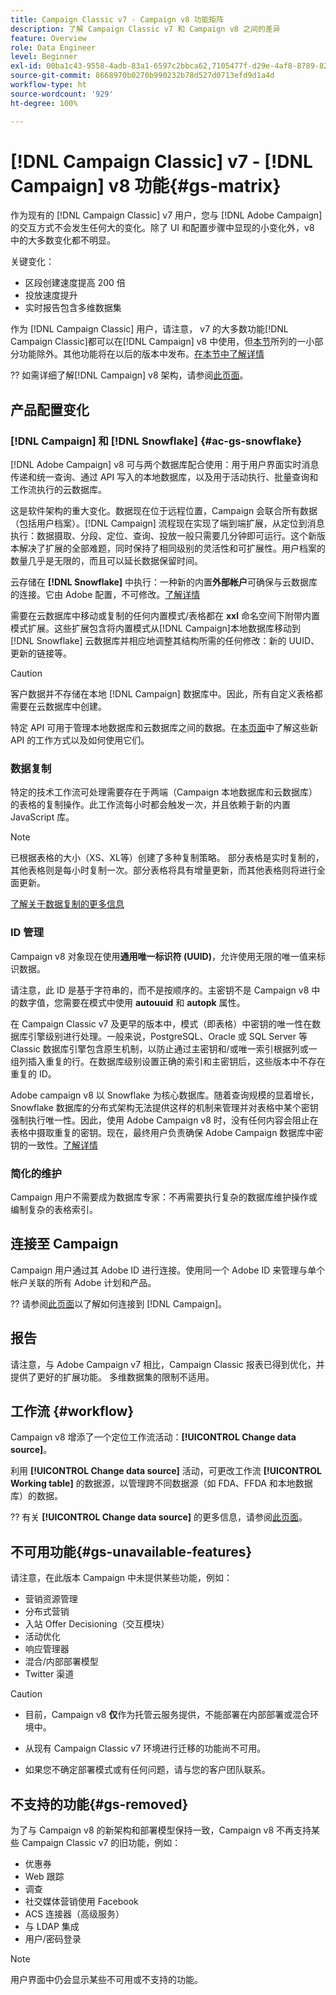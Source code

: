 ```yaml
---
title: Campaign Classic v7 - Campaign v8 功能矩阵
description: 了解 Campaign Classic v7 和 Campaign v8 之间的差异
feature: Overview
role: Data Engineer
level: Beginner
exl-id: 00ba1c43-9558-4adb-83a1-6597c2bbca62,7105477f-d29e-4af8-8789-82b4459761b0
source-git-commit: 8668970b0270b990232b78d527d0713efd9d1a4d
workflow-type: ht
source-wordcount: '929'
ht-degree: 100%

---
```


# [!DNL Campaign Classic] v7 - [!DNL Campaign] v8 功能{#gs-matrix}

作为现有的 [!DNL Campaign Classic] v7 用户，您与 [!DNL Adobe Campaign] 的交互方式不会发生任何大的变化。除了 UI 和配置步骤中显现的小变化外，v8 中的大多数变化都不明显。

关键变化：

* 区段创建速度提高 200 倍
* 投放速度提升
* 实时报告包含多维数据集

作为 [!DNL Campaign Classic] 用户，请注意， v7 的大多数功能[!DNL Campaign Classic]都可以在[!DNL Campaign] v8 中使用，但[本节](#gs-removed)所列的一小部分功能除外。其他功能将在以后的版本中发布。[在本节中了解详情](#gs-unavailable-features)

?? 如需详细了解[!DNL Campaign] v8 架构，请参阅[此页面](../dev/architecture.md)。

## 产品配置变化

### [!DNL Campaign] 和 [!DNL Snowflake] {#ac-gs-snowflake}

[!DNL Adobe Campaign] v8 可与两个数据库配合使用：用于用户界面实时消息传递和统一查询、通过 API 写入的本地数据库，以及用于活动执行、批量查询和工作流执行的云数据库。

这是软件架构的重大变化。数据现在位于远程位置，Campaign 会联合所有数据（包括用户档案）。[!DNL Campaign] 流程现在实现了端到端扩展，从定位到消息执行：数据摄取、分段、定位、查询、投放一般只需要几分钟即可运行。这个新版本解决了扩展的全部难题，同时保持了相同级别的灵活性和可扩展性。用户档案的数量几乎是无限的，而且可以延长数据保留时间。

云存储在 **[!DNL Snowflake]** 中执行：一种新的内置&#x200B;**外部帐户**&#x200B;可确保与云数据库的连接。它由 Adobe 配置，不可修改。[了解详情](../config/external-accounts.md)

需要在云数据库中移动或复制的任何内置模式/表格都在 **xxl** 命名空间下附带内置模式扩展。这些扩展包含将内置模式从[!DNL Campaign]本地数据库移动到 [!DNL Snowflake] 云数据库并相应地调整其结构所需的任何修改：新的 UUID、更新的链接等。

>[!CAUTION]
>
> 客户数据并不存储在本地 [!DNL Campaign] 数据库中。因此，所有自定义表格都需要在云数据库中创建。

特定 API 可用于管理本地数据库和云数据库之间的数据。在[本页面](../dev/new-apis.md)中了解这些新 API 的工作方式以及如何使用它们。

### 数据复制

特定的技术工作流可处理需要存在于两端（Campaign 本地数据库和云数据库）的表格的复制操作。此工作流每小时都会触发一次，并且依赖于新的内置 JavaScript 库。

>[!NOTE]
>
> 已根据表格的大小（XS、XL等）创建了多种复制策略。
> 部分表格是实时复制的，其他表格则是每小时复制一次。部分表格将具有增量更新，而其他表格则将进行全面更新。

[了解关于数据复制的更多信息](../config/replication.md)

### ID 管理

Campaign v8 对象现在使用&#x200B;**通用唯一标识符 (UUID)**，允许使用无限的唯一值来标识数据。

请注意，此 ID 是基于字符串的，而不是按顺序的。主密钥不是 Campaign v8 中的数字值，您需要在模式中使用 **autouuid** 和 **autopk** 属性。

在 Campaign Classic v7 及更早的版本中，模式（即表格）中密钥的唯一性在数据库引擎级别进行处理。一般来说，PostgreSQL、Oracle 或 SQL Server 等 Classic 数据库引擎包含原生机制，以防止通过主密钥和/或唯一索引根据列或一组列插入重复的行。在数据库级别设置正确的索引和主密钥后，这些版本中不存在重复的 ID。

Adobe campaign v8 以 Snowflake 为核心数据库。随着查询规模的显着增长，Snowflake 数据库的分布式架构无法提供这样的机制来管理并对表格中某个密钥强制执行唯一性。因此，使用 Adobe Campaign v8 时，没有任何内容会阻止在表格中摄取重复的密钥。现在，最终用户负责确保 Adobe Campaign 数据库中密钥的一致性。[了解详情](../dev/keys.md)

### 简化的维护

Campaign 用户不需要成为数据库专家：不再需要执行复杂的数据库维护操作或编制复杂的表格索引。

## 连接至 Campaign

Campaign 用户通过其 Adobe ID 进行连接。使用同一个 Adobe ID 来管理与单个帐户关联的所有 Adobe 计划和产品。

?? 请参阅[此页面](connect.md)以了解如何连接到 [!DNL Campaign]。

## 报告

请注意，与 Adobe Campaign v7 相比，Campaign Classic 报表已得到优化，并提供了更好的扩展功能。 多维数据集的限制不适用。

## 工作流 {#workflow}

Campaign v8 增添了一个定位工作流活动：**[!UICONTROL Change data source]**。

利用 **[!UICONTROL Change data source]** 活动，可更改工作流 **[!UICONTROL Working table]** 的数据源，以管理跨不同数据源（如 FDA、FFDA 和本地数据库）的数据。

?? 有关 **[!UICONTROL Change data source]** 的更多信息，请参阅[此页面](../config/workflows.md#change-data-source-activity)。

## 不可用功能{#gs-unavailable-features}

请注意，在此版本 Campaign 中未提供某些功能，例如：

* 营销资源管理
* 分布式营销
* 入站 Offer Decisioning（交互模块）
* 活动优化
* 响应管理器
* 混合/内部部署模型
* Twitter 渠道

>[!CAUTION]
>
>* 目前，Campaign v8 **仅**&#x200B;作为托管云服务提供，不能部署在内部部署或混合环境中。
>
>* 从现有 Campaign Classic v7 环境进行迁移的功能尚不可用。
>
>* 如果您不确定部署模式或有任何问题，请与您的客户团队联系。


## 不支持的功能{#gs-removed}

为了与 Campaign v8 的新架构和部署模型保持一致，Campaign v8 不再支持某些 Campaign Classic v7 的旧功能，例如：

* 优惠券
* Web 跟踪
* 调查
* 社交媒体营销使用 Facebook
* ACS 连接器（高级服务）
* 与 LDAP 集成
* 用户/密码登录

>[!NOTE]
>
>用户界面中仍会显示某些不可用或不支持的功能。